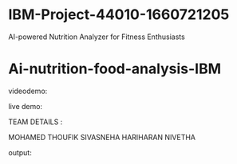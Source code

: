 # IBM-Project-44010-1660721205
AI-powered Nutrition Analyzer for Fitness Enthusiasts
# Ai-nutrition-food-analysis-IBM


videodemo:



live demo:


TEAM DETAILS :

MOHAMED THOUFIK
SIVASNEHA
HARIHARAN
NIVETHA

output:


